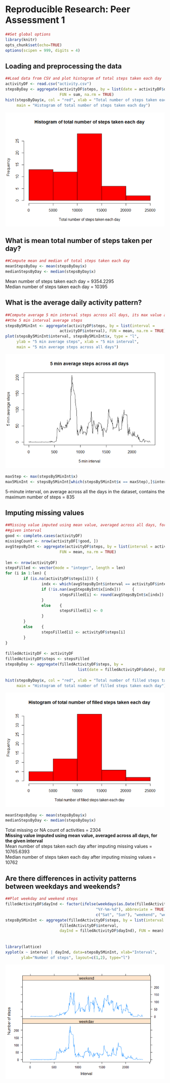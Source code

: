 # Reproducible Research: Peer Assessment 1

```r
##Set global options
library(knitr)
opts_chunk$set(echo=TRUE)
options(scipen = 999, digits = 4)
```

## Loading and preprocessing the data

```r
##Load data from CSV and plot histogram of total steps taken each day
activityDF <- read.csv("activity.csv")
stepsByDay <- aggregate(activityDF$steps, by = list(date = activityDF$date),
                        FUN = sum, na.rm = TRUE)
hist(stepsByDay$x, col = "red", xlab = "Total number of steps taken each day",
     main = "Histogram of total number of steps taken each day")
```

![](PA1_template_files/figure-html/loadData_hist-1.png)<!-- -->

## What is mean total number of steps taken per day?

```r
##Compute mean and median of total steps taken each day
meanStepsByDay <- mean(stepsByDay$x)
medianStepsByDay <- median(stepsByDay$x)
```
Mean number of steps taken each day = 9354.2295  
Median number of steps taken each day = 10395

## What is the average daily activity pattern?

```r
##Compute average 5 min interval steps across all days, its max value and plot
##the 5 min interval average steps
stepsBy5MinInt <- aggregate(activityDF$steps, by = list(interval =
                        activityDF$interval), FUN = mean, na.rm = TRUE)
plot(stepsBy5MinInt$interval, stepsBy5MinInt$x, type = "l",
     ylab = "5 min average steps", xlab = "5 min interval",
     main = "5 min average steps across all days")
```

![](PA1_template_files/figure-html/meanSteps_plot-1.png)<!-- -->

```r
maxStep <- max(stepsBy5MinInt$x)
max5MinInt <- stepsBy5MinInt[which(stepsBy5MinInt$x == maxStep),]$interval
```
5-minute interval, on average across all the days in the dataset, contains the
maximum number of steps = 835

## Imputing missing values

```r
##Missing value imputed using mean value, averaged across all days, for the
##given interval
good <- complete.cases(activityDF)
missingCount <- nrow(activityDF[!good, ])
avgStepsByInt <- aggregate(activityDF$steps, by = list(interval = activityDF$interval),
                        FUN = mean, na.rm = TRUE)

len <- nrow(activityDF)
stepsFilled <- vector(mode = "integer", length = len)
for (i in 1:len) {
        if (is.na(activityDF$steps[i])) {
                indx <- which(avgStepsByInt$interval == activityDF$interval[i])
                if (!is.nan(avgStepsByInt$x[indx]))     {
                        stepsFilled[i] <- round(avgStepsByInt$x[indx])
                }
                else    {
                        stepsFilled[i] <- 0
                }
        }
        else    {
                stepsFilled[i] <- activityDF$steps[i]
        }
}

filledActivityDF <- activityDF
filledActivityDF$steps <- stepsFilled
stepsByDay <- aggregate(filledActivityDF$steps, by = 
                                list(date = filledActivityDF$date), FUN = sum)

hist(stepsByDay$x, col = "red", xlab = "Total number of filled steps taken each day",
     main = "Histogram of total number of filled steps taken each day")
```

![](PA1_template_files/figure-html/missing_value-1.png)<!-- -->

```r
meanStepsByDay <- mean(stepsByDay$x)
medianStepsByDay <- median(stepsByDay$x)
```

Total missing or NA count of activities = 2304  
**Missing value imputed using mean value, averaged across all days, 
for the given interval**  
Mean number of steps taken each day after imputing missing values = 10765.6393  
Median number of steps taken each day after imputing missing values = 10762

## Are there differences in activity patterns between weekdays and weekends?


```r
##Plot weekday and weekend steps
filledActivityDF$dayInd <- factor(ifelse(weekdays(as.Date(filledActivityDF$date,
                                        "%Y-%m-%d"), abbreviate = TRUE) %in%
                                        c("Sat", "Sun"), "weekend", "weekday"))
stepsBy5MinInt <- aggregate(filledActivityDF$steps, by = list(interval =
                        filledActivityDF$interval,
                        dayInd = filledActivityDF$dayInd), FUN = mean)


library(lattice)
xyplot(x ~ interval | dayInd, data=stepsBy5MinInt, xlab="Interval",
       ylab="Number of steps", layout=c(1,2), type="l")
```

![](PA1_template_files/figure-html/weekday_weekend_plot-1.png)<!-- -->
